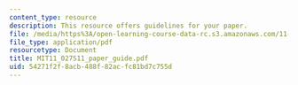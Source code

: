 ```yaml
---
content_type: resource
description: This resource offers guidelines for your paper.
file: /media/https%3A/open-learning-course-data-rc.s3.amazonaws.com/11-027-city-to-city-comparing-researching-and-writing-about-cities-new-orleans-spring-2011/54271f2f8acb488f82acfc81bd7c755d_MIT11_027S11_paper_guide.pdf
file_type: application/pdf
resourcetype: Document
title: MIT11_027S11_paper_guide.pdf
uid: 54271f2f-8acb-488f-82ac-fc81bd7c755d
---
```

